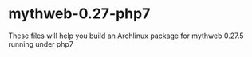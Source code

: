 # mythweb-0.27-php7

These files will help you build an Archlinux package for mythweb 0.27.5 running under php7
